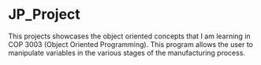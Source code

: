# JP_Project
This projects showcases the object oriented concepts that I am learning in COP 3003 (Object Oriented Programming).
This program allows the user to manipulate variables in the various stages of the manufacturing process.
